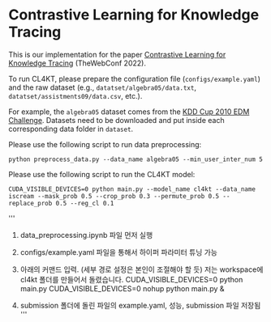 # Contrastive Learning for Knowledge Tracing
This is our implementation for the paper [Contrastive Learning for Knowledge Tracing](https://dl.acm.org/doi/abs/10.1145/3485447.3512105) (TheWebConf 2022).

To run CL4KT, please prepare the configuration file (`configs/example.yaml`) and the raw dataset (e.g., `datatset/algebra05/data.txt`, `datatset/assistments09/data.csv`, etc.).

For example, the `algebra05` dataset comes from the [KDD Cup 2010 EDM Challenge](https://pslcdatashop.web.cmu.edu/KDDCup/downloads.jsp). Datasets need to be downloaded and put inside each corresponding data folder in `dataset`.

Please use the following script to run data preprocessing:

```
python preprocess_data.py --data_name algebra05 --min_user_inter_num 5
```

Please use the following script to run the CL4KT model:

```
CUDA_VISIBLE_DEVICES=0 python main.py --model_name cl4kt --data_name iscream --mask_prob 0.5 --crop_prob 0.3 --permute_prob 0.5 --replace_prob 0.5 --reg_cl 0.1
```


'''
1. data_preprocessing.ipynb 파일 먼저 실행

2. configs/example.yaml 파일을 통해서 하이퍼 파라미터 튜닝 가능

3. 아래의 커맨드 입력. (세부 경로 설정은 본인이 조절해야 할 듯)
저는 workspace에 cl4kt 폴더를 만들어서 돌렸습니다.
CUDA_VISIBLE_DEVICES=0 python main.py
CUDA_VISIBLE_DEVICES=0 nohup python main.py &

4. submission 폴더에 돌린 파일의 example.yaml, 성능, submission 파일 저장됨
'''